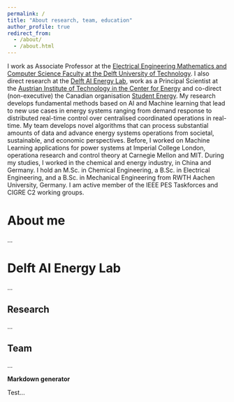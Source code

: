 ```yaml
---
permalink: /
title: "About research, team, education"
author_profile: true
redirect_from: 
  - /about/
  - /about.html
---
```


I work as Associate Professor at the [Electrical Engineering Mathematics and Computer Science Faculty at the Delft University of Technology](https://www.tudelft.nl/en/eemcs). I also direct research at the [Delft AI Energy Lab](https://www.tudelft.nl/ai/delft-ai-energy-lab), work as a Principal Scientist at the [Austrian Institute of Technology in the Center for Energy](https://www.ait.ac.at/en/about-the-ait/center/center-for-energy) and co-direct (non-executive) the Canadian organisation [Student Energy](https://studentenergy.org/). My research develops fundamental methods based on AI and Machine learning that lead to new use cases in energy systems ranging from demand response to distributed real-time control over centralised coordinated operations in real-time. My team develops novel algorithms that can process substantial amounts of data and advance energy systems operations from societal, sustainable, and economic perspectives. Before, I worked on Machine Learning applications for power systems at Imperial College London, operationa research and control theory at Carnegie Mellon and MIT. During my studies, I worked in the chemical and energy industry, in China and Germany. I hold an M.Sc. in Chemical Engineering, a B.Sc. in Electrical Engineering, and a B.Sc. in Mechanical Engineering from RWTH Aachen University, Germany. I am active member of the IEEE PES Taskforces and CIGRE C2 working groups.

About me
======
...

Delft AI Energy Lab
======
...

Research
------
...

Team
------
...

**Markdown generator**

Test...
